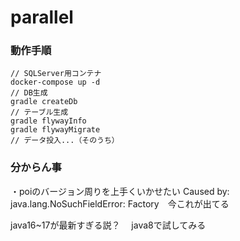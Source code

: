 # parallel


### 動作手順

```
// SQLServer用コンテナ
docker-compose up -d
// DB生成
gradle createDb
// テーブル生成
gradle flywayInfo
gradle flywayMigrate
// データ投入...（そのうち）
```


### 分からん事
・poiのバージョン周りを上手くいかせたい
Caused by: java.lang.NoSuchFieldError: Factory　今これが出てる

java16~17が最新すぎる説？
　java8で試してみる